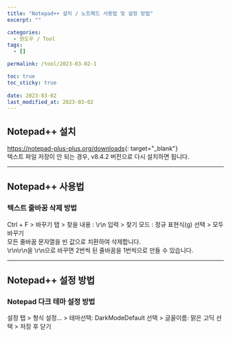 ```yaml
---
title: "Notepad++ 설치 / 노트패드 사용법 및 설정 방법"
excerpt: ""

categories:
  - 윈도우 / Tool
tags:
  - []

permalink: /tool/2023-03-02-1

toc: true
toc_sticky: true
 
date: 2023-03-02
last_modified_at: 2023-03-02
---
```


## Notepad++ 설치

<https://notepad-plus-plus.org/downloads>{: target="_blank"}  
텍스트 파일 저장이 안 되는 경우, v8.4.2 버전으로 다시 설치하면 됩니다.

---

## Notepad++ 사용법

### 텍스트 줄바꿈 삭제 방법
Ctrl + F > 바꾸기 탭 > 찾을 내용 : \r\n 입력 > 찾기 모드 : 정규 표현식(g) 선택 > 모두 바꾸기  
모든 줄바꿈 문자열을 빈 값으로 치환하여 삭제합니다.  
\r\n\r\n을 \r\n으로 바꾸면 2번씩 된 줄바꿈을 1번씩으로 만들 수 있습니다.

---

## Notepad++ 설정 방법

### Notepad 다크 테마 설정 방법
설정 탭 > 형식 설정... > 테마선택: DarkModeDefault 선택 > 글꼴이름: 맑은 고딕 선택 > 저장 후 닫기